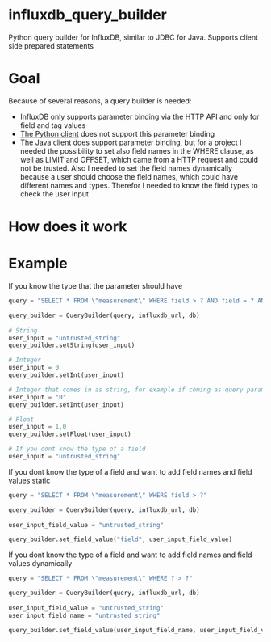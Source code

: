 # influxdb_query_builder
Python query builder for InfluxDB, similar to JDBC for Java. Supports client side prepared statements

# Goal
Because of several reasons, a query builder is needed:
- InfluxDB only supports parameter binding via the HTTP API and only for field and tag values
- [The Python client](https://github.com/influxdata/influxdb-python) does not support this parameter binding
- [The Java client](https://github.com/influxdata/influxdb-java) does support parameter binding, but for a project I needed the possibility to set also field names in the WHERE clause, as well as LIMIT and OFFSET, which came from a HTTP request and could not be trusted. Also I needed to set the field names dynamically because a user should choose the field names, which could have different names and types. Therefor I needed to know the field types to check the user input

# How does it work

# Example
If you know the type that the parameter should have

```python
query = "SELECT * FROM \"measurement\" WHERE field > ? AND field = ? AND field < ? AND field > ?"

query_builder = QueryBuilder(query, influxdb_url, db)
   
# String
user_input = "untrusted_string"
query_builder.setString(user_input)

# Integer
user_input = 0
query_builder.setInt(user_input)

# Integer that comes in as string, for example if coming as query parameter
user_input = "0" 
query_builder.setInt(user_input)

# Float 
user_input = 1.0
query_builder.setFloat(user_input)

# If you dont know the type of a field
user_input = "untrusted_string"

```

If you dont know the type of a field and want to add field names and field values static
```python
query = "SELECT * FROM \"measurement\" WHERE field > ?"

query_builder = QueryBuilder(query, influxdb_url, db)
   
user_input_field_value = "untrusted_string"

query_builder.set_field_value("field", user_input_field_value)
```

If you dont know the type of a field and want to add field names and field values dynamically
```python
query = "SELECT * FROM \"measurement\" WHERE ? > ?"

query_builder = QueryBuilder(query, influxdb_url, db)
   
user_input_field_value = "untrusted_string"
user_input_field_name = "untrusted_string"

query_builder.set_field_value(user_input_field_name, user_input_field_value, measurement_id)

```
